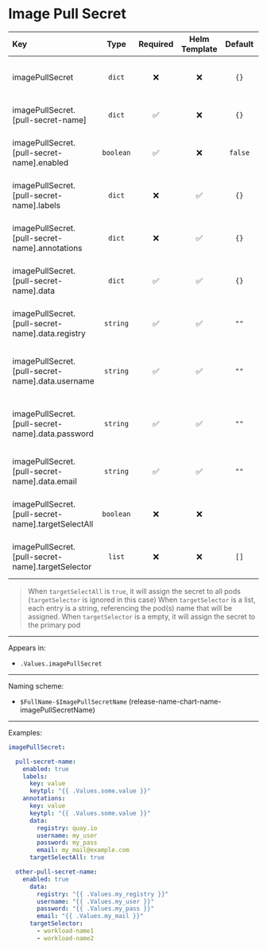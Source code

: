 # Image Pull Secret

| Key                                                |   Type    | Required | Helm Template | Default | Description                                     |
| :------------------------------------------------- | :-------: | :------: | :-----------: | :-----: | :---------------------------------------------- |
| imagePullSecret                                    |  `dict`   |    ❌    |      ❌       |  `{}`   | Define the image pull secret as dicts           |
| imagePullSecret.[pull-secret-name]                 |  `dict`   |    ✅    |      ❌       |  `{}`   | Holds configMap definition                      |
| imagePullSecret.[pull-secret-name].enabled         | `boolean` |    ✅    |      ❌       | `false` | Enables or Disables the image pull secret       |
| imagePullSecret.[pull-secret-name].labels          |  `dict`   |    ❌    |      ✅       |  `{}`   | Additional labels for image pull secret         |
| imagePullSecret.[pull-secret-name].annotations     |  `dict`   |    ❌    |      ✅       |  `{}`   | Additional annotations for image pull secret    |
| imagePullSecret.[pull-secret-name].data            |  `dict`   |    ✅    |      ✅       |  `{}`   | Define the data of the image pull secret        |
| imagePullSecret.[pull-secret-name].data.registry   | `string`  |    ✅    |      ✅       |  `""`   | Define the registry of the image pull secret    |
| imagePullSecret.[pull-secret-name].data.username   | `string`  |    ✅    |      ✅       |  `""`   | Define the username of the image pull secret    |
| imagePullSecret.[pull-secret-name].data.password   | `string`  |    ✅    |      ✅       |  `""`   | Define the password of the image pull secret    |
| imagePullSecret.[pull-secret-name].data.email      | `string`  |    ✅    |      ✅       |  `""`   | Define the email of the image pull secret       |
| imagePullSecret.[pull-secret-name].targetSelectAll | `boolean` |    ❌    |      ❌       |         | Whether to assign the secret to all pods or not |
| imagePullSecret.[pull-secret-name].targetSelector  |  `list`   |    ❌    |      ❌       |  `[]`   | Define the pod(s) to assign the secret          |

> When `targetSelectAll` is `true`, it will assign the secret to all pods (`targetSelector` is ignored in this case)
> When `targetSelector` is a list, each entry is a string, referencing the pod(s) name that will be assigned.
> When `targetSelector` is a empty, it will assign the secret to the primary pod

---

Appears in:

- `.Values.imagePullSecret`

---

Naming scheme:

- `$FullName-$ImagePullSecretName` (release-name-chart-name-imagePullSecretName)

---

Examples:

```yaml
imagePullSecret:

  pull-secret-name:
    enabled: true
    labels:
      key: value
      keytpl: "{{ .Values.some.value }}"
    annotations:
      key: value
      keytpl: "{{ .Values.some.value }}"
      data:
        registry: quay.io
        username: my_user
        password: my_pass
        email: my_mail@example.com
      targetSelectAll: true

  other-pull-secret-name:
    enabled: true
      data:
        registry: "{{ .Values.my_registry }}"
        username: "{{ .Values.my_user }}"
        password: "{{ .Values.my_pass }}"
        email: "{{ .Values.my_mail }}"
      targetSelector:
        - workload-name1
        - workload-name2
```
